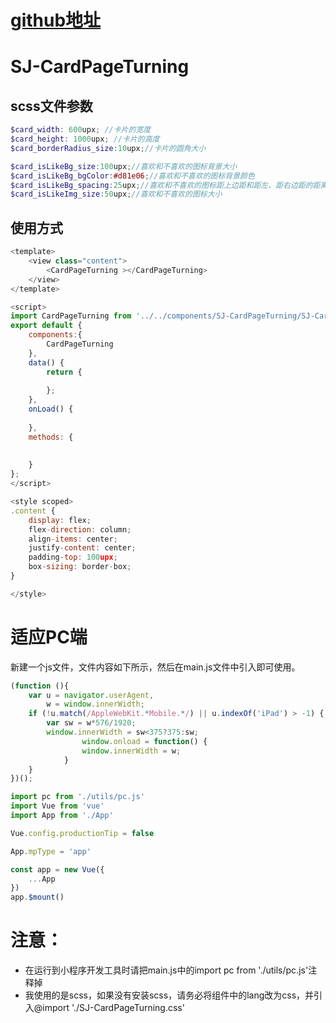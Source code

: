 
# [github地址](https://github.com/LiYaMei94/uniApp_card_page_turning)
# SJ-CardPageTurning


## scss文件参数

```scss
$card_width: 600upx; //卡片的宽度
$card_height: 1000upx; //卡片的高度
$card_borderRadius_size:10upx;//卡片的圆角大小

$card_isLikeBg_size:100upx;//喜欢和不喜欢的图标背景大小
$card_isLikeBg_bgColor:#d81e06;//喜欢和不喜欢的图标背景颜色
$card_isLikeBg_spacing:25upx;//喜欢和不喜欢的图标距上边距和距左、距右边距的距离
$card_isLikeImg_size:50upx;//喜欢和不喜欢的图标大小
```



## 使用方式

```javascript
<template>
	<view class="content">
		<CardPageTurning ></CardPageTurning>
	</view>
</template>

<script>
import CardPageTurning from '../../components/SJ-CardPageTurning/SJ-CardPageTurning.vue';
export default {
	components:{
		CardPageTurning
	},
	data() {
		return {
			
		};
	},
	onLoad() {
		
	},
	methods: {
		
		
	}
};
</script>

<style scoped>
.content {
	display: flex;
	flex-direction: column;
	align-items: center;
	justify-content: center;
	padding-top: 100upx;
	box-sizing: border-box;
}

</style>

```
# 适应PC端
新建一个js文件，文件内容如下所示，然后在main.js文件中引入即可使用。
```javascript
(function (){
	var u = navigator.userAgent,
		w = window.innerWidth;
	if (!u.match(/AppleWebKit.*Mobile.*/) || u.indexOf('iPad') > -1) {
		var sw = w*576/1920;
		window.innerWidth = sw<375?375:sw;
                window.onload = function() {
		        window.innerWidth = w;
	        }
	}
})();
```

```javascript
import pc from './utils/pc.js'
import Vue from 'vue'
import App from './App'

Vue.config.productionTip = false

App.mpType = 'app'

const app = new Vue({
    ...App
})
app.$mount()

```

# 注意：
- 在运行到小程序开发工具时请把main.js中的import pc from './utils/pc.js'注释掉
- 我使用的是scss，如果没有安装scss，请务必将组件中的lang改为css，并引入@import './SJ-CardPageTurning.css'

